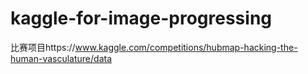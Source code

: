 # kaggle-for-image-progressing

比赛项目https://www.kaggle.com/competitions/hubmap-hacking-the-human-vasculature/data
